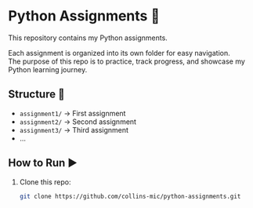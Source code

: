 # Python Assignments 🐍

This repository contains my Python assignments.  

Each assignment is organized into its own folder for easy navigation.  
The purpose of this repo is to practice, track progress, and showcase my Python learning journey.  

## Structure 📂
- `assignment1/` → First assignment  
- `assignment2/` → Second assignment  
- `assignment3/` → Third assignment  
- ...  

## How to Run ▶️
1. Clone this repo:
   ```bash
   git clone https://github.com/collins-mic/python-assignments.git

